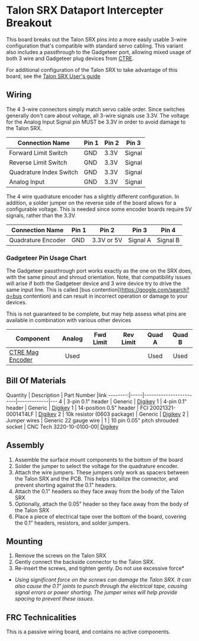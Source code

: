 # Talon SRX Dataport Intercepter Breakout
This board breaks out the Talon SRX pins into a more easily usable 3-wire configuration that's compatible with standard servo cabling. This variant also includes a passthrough to the Gadgeteer port, allowing mixed usage of both 3 wire and Gadgeteer plug devices from [CTRE](http://www.ctr-electronics.com/). 

For additional configuration of the Talon SRX to take advantage of this board, see the [Talon SRX User's guide](http://content.vexrobotics.com/vexpro/pdf/Talon-SRX-User-Guide-20150201.pdf)

## Wiring
 The 4 3-wire connectors simply match servo cable order. Since switches generally don't care about voltage, all 3-wire signals use 3.3V. The voltage for the Analog Input Signal pin MUST be 3.3V in order to avoid damage to the Talon SRX.
 
 Connection Name | Pin 1 | Pin 2 | Pin 3 
 ---|---|---|---
Forward Limit Switch | GND |3.3V| Signal
Reverse Limit Switch | GND |3.3V| Signal
Quadrature Index Switch | GND |3.3V| Signal
Analog Input | GND |3.3V| Signal

The 4 wire quadrature encoder has a slightly different configuration. In addition, a solder jumper on the reverse side of the board allows for a configurable voltage. This is needed since some encoder boards require 5V signals, rather than the 3.3V.

Connection Name | Pin 1 | Pin 2 | Pin 3 |Pin 4
---|---|---|---|---
 Quadrature Encoder |GND | 3.3V or 5V |Signal A | Signal B

### Gadgeteer Pin Usage Chart
The Gadgeteer passthrough port works exactly as the one on the SRX does, with the same pinout and shroud orientation. 
Note, that compatibility issues will arise if both the Gadgeteer device and 3 wire device try to drive the same input line. This is called [bus contention](https://google.com/search?q=bus contention) and can result in incorrect operation or damage to your devices. 

This is not guaranteed to be complete, but may help assess what pins are available in combination with various other devices

Component                   |Analog |Fwd Limit| Rev Limit |Quad A | Quad B|
----------------------------|:-----:|:-------:|:---------:|:-----:|:-----:|
[CTRE Mag Encoder](http://www.ctr-electronics.com/srx-magnetic-encoder.html) |   Used   |         |           |  Used    |   Used   


[mag]: ""

## Bill Of Materials

Quantity | Description                  | Part Number |link
--------:|-----|------------------------|-------------|---
4        |  3-pin 0.1" header | Generic | [Digikey](http://www.digikey.com/product-detail/en/61300311121/732-5316-ND/4846825)
1        |  4-pin 0.1" header | Generic | [Digikey](http://www.digikey.com/product-detail/en/M20-9990445/952-2265-ND/3728229)
1        |  14-position 0.5" header | FCI 20021321-00014T4LF | [Digikey](https://www.digikey.com/product-detail/en/20021321-00014T4LF/609-3771-ND/2209082)
2        |  10k resistor (0603 package) | Generic | [Digikey](https://www.digikey.com/product-detail/en/RC0603JR-0710KL/311-10KGRCT-ND/729647)
2        |  Jumper wires | Generic 22 gauge wire  | 
1        | 10 pin 0.05" pitch shrouded socket | CNC Tech 3220-10-0100-00| [Digikey](http://www.digikey.com/product-detail/en/3220-10-0100-00/1175-1627-ND/3883661) 


## Assembly
1. Assemble the surface mount components to the bottom of the board
2. Solder the jumper to select the voltage for the quadrature encoder. 
3. Attach the wire jumpers. These jumpers only work as spacers between the Talon SRX and the PCB. This helps stabilize the connector, and prevent shorting against the 0.1" headers.
4. Attach the 0.1" headers so they face away from the body of the Talon SRX
4. Optionally, attach the 0.05" header so they face away from the body of the Talon SRX
5. Place a piece of electrical tape over the bottom of the board, covering the 0.1" headers, resistors, and solder jumpers.

## Mounting 
1. Remove the screws on the Talon SRX
2. Gently connect the backside connector to the Talon SRX. 
3. Re-insert the screws, and tighten gently. Do not use excessive force*


*  _Using significant force on the screws can damage the Talon SRX. It can also cause the 0.1" joints to punch through the electrical tape, causing signal errors or power shorting. The jumper wires will help provide spacing to prevent these issues._


## FRC Technicalities
This is a passive wiring board, and contains no active components.
